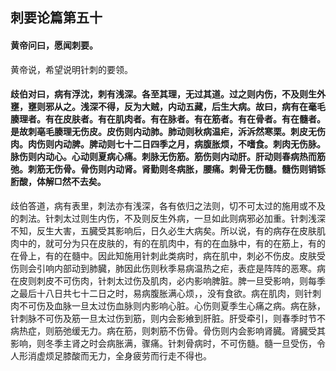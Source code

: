 ## 刺要论篇第五十

#### 黄帝问曰，愿闻刺要。

黄帝说，希望说明针刺的要领。

#### 歧伯对曰，病有浮沈，刺有浅深。各至其理，无过其道。过之则内伤，不及则生外壅，壅则邪从之。浅深不得，反为大贼，内动五藏，后生大病。故曰，病有在毫毛腠理者。有在皮肤者。有在肌肉者。有在脉者。有在筋者。有在骨者。有在髓者。是故刺亳毛腠理无伤皮。皮伤则内动肺。肺动则秋病温疟，泝泝然寒栗。刺皮无伤肉。肉伤则内动脾。脾动则七十二日四季之月，病腹胀烦，不嗜食。刺肉无伤脉。脉伤则内动心。心动则夏病心痛。刺脉无伤筋。筋伤则内动肝。肝动则春病热而筋弛。刺筋无伤骨。骨伤则内动肾。肾勤则冬病胀，腰痛。刺骨无伤髓。髓伤则销铄胻酸，体解□然不去矣。

歧伯答道，病有表里，刺法亦有浅深，各有依归之法则，切不可太过的施用或不及的刺法。针刺太过则生内伤，不及则反生外病，一旦如此则病邪必加重。针刺浅深不知，反生大害，五臓受其影响后，日久必生大病矣。所以说，有的病存在皮肤肌肉中的，就可分为只在皮肤的，有的在肌肉中，有的在血脉中，有的在筋上，有的在骨上，有的在髓中。因此知施用针刺此类病时，病在肌中，刺必不伤皮。皮肤受伤则会引响内部动到肺臓，肺因此伤则秋季易病温热之疟，表症是阵阵的恶寒。病在皮则刺皮不可伤肉，针刺太过伤及肌肉，必内影响脾脏。脾一旦受影响，则每季之最后十八日共七十二日之时，易病腹胀满心烦，，没有食欲。病在肌肉，则针刺肉不可伤及血脉一旦太过伤血脉则内影响心脏。心伤则夏季生心痛之病。病在脉，针刺脉不可伤及筋一旦太过伤到筋，则内会影飨到肝脏。肝受牵引，则春季时节不病热症，则筋弛缓无力。病在筋，则刺筋不伤骨。骨伤则内会影响肾臓。肾臓受其影响，则冬季主肾之时会病胀满，骤痛。针刺骨病时，不可伤髓。髓一旦受伤，令人形消虚烦足膝酸而无力，全身疲劳而行走不得也。